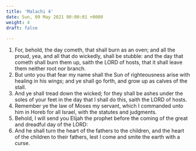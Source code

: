 ```yaml
---
title: 'Malachi 4'
date: Sun, 09 May 2021 00:00:01 +0000
weight: 4
draft: false
  
---
```


1. For, behold, the day cometh, that shall burn as an oven; and all the proud, yea, and all that do wickedly, shall be stubble: and the day that cometh shall burn them up, saith the LORD of hosts, that it shall leave them neither root nor branch.
2. But unto you that fear my name shall the Sun of righteousness arise with healing in his wings; and ye shall go forth, and grow up as calves of the stall.
3. And ye shall tread down the wicked; for they shall be ashes under the soles of your feet in the day that I shall do this, saith the LORD of hosts.
4. Remember ye the law of Moses my servant, which I commanded unto him in Horeb for all Israel, with the statutes and judgments.
5. Behold, I will send you Elijah the prophet before the coming of the great and dreadful day of the LORD:
6. And he shall turn the heart of the fathers to the children, and the heart of the children to their fathers, lest I come and smite the earth with a curse.
